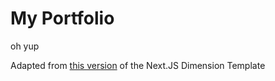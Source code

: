 # My Portfolio
oh yup

Adapted from [this version](https://github.com/karkir0003/nextjs-dimension-template) of the Next.JS Dimension Template